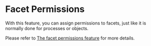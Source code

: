 # Facet Permissions

With this feature, you can assign permissions to facets, just like it is normally done for processes or objects.  

Please refer to [The facet permissions feature](https://docs.symbioworld.com/admin/administration/permissions/facet-permission-feature/) for more details.
